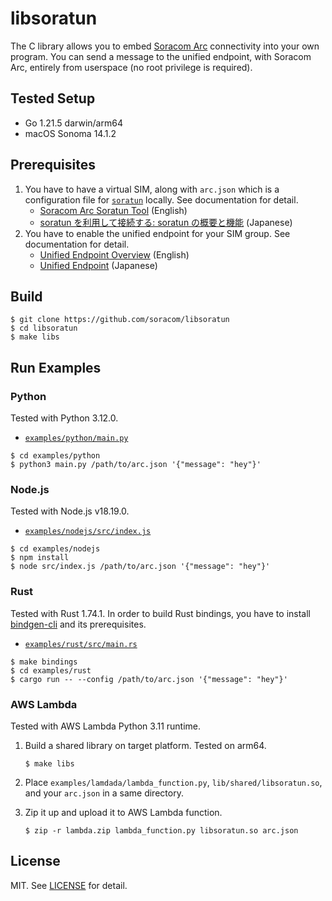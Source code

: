 # libsoratun

The C library allows you to embed [Soracom Arc](https://users.soracom.io/ja-jp/docs/arc/) connectivity into your own program. You can send a message to the unified endpoint, with Soracom Arc, entirely from userspace (no root privilege is required).

## Tested Setup

- Go 1.21.5 darwin/arm64
- macOS Sonoma 14.1.2

## Prerequisites

1. You have to have a virtual SIM, along with `arc.json` which is a configuration file for [`soratun`](https://github.com/soracom/soratun/) locally. See documentation for detail.
   - [Soracom Arc Soratun Tool](https://developers.soracom.io/en/docs/arc/soratun/) (English)
   - [soratun を利用して接続する: soratun の概要と機能](https://users.soracom.io/ja-jp/docs/arc/soratun-overview/) (Japanese)
2. You have to enable the unified endpoint for your SIM group. See documentation for detail.
   - [Unified Endpoint Overview](https://developers.soracom.io/en/docs/unified-endpoint/) (English)
   - [Unified Endpoint](https://users.soracom.io/ja-jp/docs/unified-endpoint/) (Japanese)

## Build

```console
$ git clone https://github.com/soracom/libsoratun
$ cd libsoratun
$ make libs
```

## Run Examples

### Python

Tested with Python 3.12.0.

- [`examples/python/main.py`](examples/python/main.py)

```console
$ cd examples/python
$ python3 main.py /path/to/arc.json '{"message": "hey"}'
```

### Node.js

Tested with Node.js v18.19.0.

- [`examples/nodejs/src/index.js`](examples/nodejs/src/index.js)

```console
$ cd examples/nodejs
$ npm install
$ node src/index.js /path/to/arc.json '{"message": "hey"}'
```

### Rust

Tested with Rust 1.74.1. In order to build Rust bindings, you have to install [bindgen-cli](https://rust-lang.github.io/rust-bindgen/command-line-usage.html) and its prerequisites.

- [`examples/rust/src/main.rs`](examples/rust/src/main.rs)

```console
$ make bindings
$ cd examples/rust
$ cargo run -- --config /path/to/arc.json '{"message": "hey"}'
```

### AWS Lambda

Tested with AWS Lambda Python 3.11 runtime.

1. Build a shared library on target platform. Tested on arm64.

   ```console
   $ make libs
   ```
2. Place `examples/lamdada/lambda_function.py`, `lib/shared/libsoratun.so`, and your `arc.json` in a same directory.
3. Zip it up and upload it to AWS Lambda function.

   ```console
   $ zip -r lambda.zip lambda_function.py libsoratun.so arc.json
   ```

## License

MIT. See [LICENSE](LICENSE) for detail.
 
